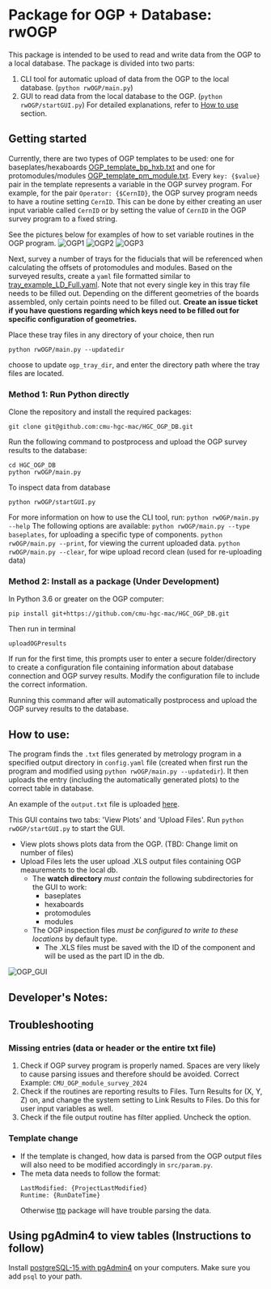 # Package for OGP + Database: rwOGP
This package is intended to be used to read and write data from the OGP to a local database. The package is divided into two parts: 
1. CLI tool for automatic upload of data from the OGP to the local database. (`python rwOGP/main.py`)
2. GUI to read data from the local database to the OGP. (`python rwOGP/startGUI.py`)
For detailed explanations, refer to [How to use](#how-to-use) section.

## Getting started
Currently, there are two types of OGP templates to be used: one for baseplates/hexaboards [OGP_template_bp_hxb.txt](https://github.com/cmu-hgc-mac/HGC_OGP_DB/blob/cmu-merge/rwOGP/templates/OGP_template_bp_hxb.txt) and one for protomodules/modules [OGP_template_pm_module.txt](https://github.com/cmu-hgc-mac/HGC_OGP_DB/blob/cmu-merge/rwOGP/templates/OGP_template_pm_module.txt). Every `key: {$value}` pair in the template represents a variable in the OGP survey program. For example, for the pair `Operator: {$CernID}`, the OGP survey program needs to have a routine setting `CernID`. This can be done by either creating an user input variable called `CernID` or by setting the value of `CernID` in the OGP survey program to a fixed string. 

See the pictures below for examples of how to set variable routines in the OGP program. 
![OGP1](https://github.com/user-attachments/assets/d897793d-df3a-48fc-a04e-fd160cbf312f)
![OGP2](https://github.com/user-attachments/assets/eab83325-0726-4e05-b881-7defcc6751c2)
![OGP3](https://github.com/user-attachments/assets/d5837b11-1ceb-4c6b-adc1-87542269f7a0)

Next, survey a number of trays for the fiducials that will be referenced when calculating the offsets of protomodules and modules. Based on the surveyed results, create a `yaml` file formatted similar to [tray_example_LD_Full.yaml](https://github.com/cmu-hgc-mac/HGC_OGP_DB/blob/cmu-merge/rwOGP/templates/trays/tray_example_LD_Full.yaml). Note that not every single key in this tray file needs to be filled out. Depending on the different geometries of the boards assembled, only certain points need to be filled out. **Create an issue ticket if you have questions regarding which keys need to be filled out for specific configuration of geometries.**

Place these tray files in any directory of your choice, then run
```
python rwOGP/main.py --updatedir
```
choose to update `ogp_tray_dir`, and enter the directory path where the tray files are located. 


### Method 1: Run Python directly
Clone the repository and install the required packages:
```
git clone git@github.com:cmu-hgc-mac/HGC_OGP_DB.git
```
Run the following command to postprocess and upload the OGP survey results to the database:
```
cd HGC_OGP_DB
python rwOGP/main.py
```
To inspect data from database
```
python rwOGP/startGUI.py
```

For more information on how to use the CLI tool, run:
```python rwOGP/main.py --help```
The following options are available: 
```python rwOGP/main.py --type baseplates```, for uploading a specific type of components.
```python rwOGP/main.py --print```, for viewing the current uploaded data.
```python rwOGP/main.py --clear```, for wipe upload record clean (used for re-uploading data)

### Method 2: Install as a package (Under Development)
In Python 3.6 or greater on the OGP computer: 
```
pip install git+https://github.com/cmu-hgc-mac/HGC_OGP_DB.git
```
Then run in terminal
```
uploadOGPresults
```
If run for the first time, this prompts user to enter a secure folder/directory to create a configuration file containing information about database connection and OGP survey results. Modify the configuration file to include the correct information.

Running this command after will automatically postprocess and upload the OGP survey results to the database.

## How to use:
The program finds the `.txt` files generated by metrology program in a specified output directory in `config.yaml` file (created when first run the program and modified using `python rwOGP/main.py --updatedir`). It then uploads the entry (including the automatically generated plots) to the correct table in database.

An example of the `output.txt` file is uploaded [here](rwOGP/src/templates/samples/rwOGP/templates/samples/320MLF3W2CM0121.txt).

This GUI contains two tabs: 'View Plots' and 'Upload Files'. Run `python rwOGP/startGUI.py` to start the GUI.
- View plots shows plots data from the OGP. (TBD: Change limit on number of files) 
- Upload Files lets the user upload .XLS output files containing OGP meaurements to the local db.
  - The **watch directory** _must contain_ the following subdirectories for the GUI to work:
    - baseplates
    - hexaboards
    - protomodules
    - modules
  - The OGP inspection files _must be configured to write to these locations_ by default type.
    - The .XLS files must be saved with the ID of the component and will be used as the part ID in the db.

![OGP_GUI](https://github.com/murthysindhu/HGC_DB_postgres/assets/58646122/dbeddf4c-2dc8-4da7-8f26-f916d1c69b74)

## Developer's Notes:
## Troubleshooting
### Missing entries (data or header or the entire txt file)
1. Check if OGP survey program is properly named. Spaces are very likely to cause parsing issues and therefore should be avoided. 
Correct Example: `CMU_OGP_module_survey_2024`
2. Check if the routines are reporting results to Files. Turn Results for (X, Y, Z) on, and change the system setting to Link Results to Files. Do this for user input variables as well.
3. Check if the file output routine has filter applied. Uncheck the option.

### Template change
- If the template is changed, how data is parsed from the OGP output files will also need to be modified accordingly in `src/param.py`.
- The meta data needs to follow the format: 
  ```
  LastModified: {ProjectLastModified}		
  Runtime: {RunDateTime}
  ```
  Otherwise [ttp](https://ttp.readthedocs.io/en/latest/) package will have trouble parsing the data.
  

## Using pgAdmin4 to view tables (Instructions to follow)
Install [postgreSQL-15 with pgAdmin4](https://www.pgadmin.org/download/) on your computers. Make sure you add ```psql``` to your path.


